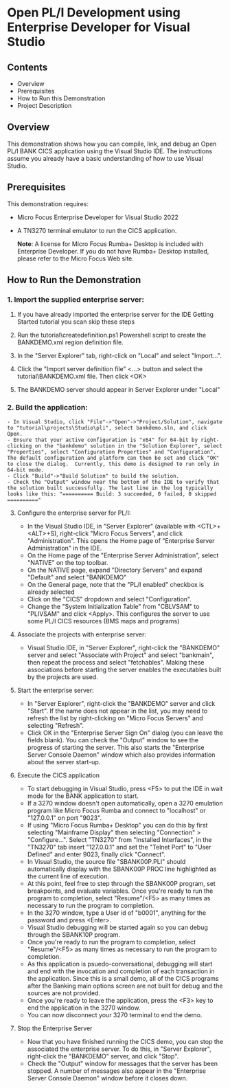 
# Open PL/I Development using Enterprise Developer for Visual Studio
## Contents
- Overview[](#overview)
- Prerequisites[](#prerequisites)
- How to Run this Demonstration[](#how-to-run-the-demonstration)
- Project Description[]()
## Overview
This demonstration shows how you can compile, link, and debug an Open PL/I BANK CICS application using the Visual Studio IDE. The instructions assume you already have a basic understanding of how to use Visual Studio.

## Prerequisites

This demonstration requires:
- Micro Focus Enterprise Developer for Visual Studio 2022
- A TN3270 terminal emulator to run the CICS application. 

  **Note**: A license for Micro Focus Rumba+ Desktop is included with Enterprise Developer. If you do not have Rumba+ Desktop installed, please refer to the Micro Focus Web site.

## How to Run the Demonstration
### 1. Import the supplied enterprise server:
  
1. If you have already imported the enterprise server for the IDE Getting Started tutorial you scan skip these steps
    
2. Run the tutorial\createdefinition.ps1 Powershell script to create the BANKDEMO.xml region definition file. 
    
3. In the "Server Explorer" tab, right-click on "Local" and select "Import...". 
    
4. Click the "Import server definition file" &lt;...&gt; button and select the tutorial\BANKDEMO.xml file. Then click &lt;OK&gt;
    
5. The BANKDEMO server should appear in Server Explorer under "Local"

### 2. Build the application:</description>
    - In Visual Studio, click "File"->"Open"->"Project/Solution", navigate to "tutorial\projects\Studio\pli", select bankdemo.sln, and click Open.
    - Ensure that your active configuration is "x64" for 64-bit by right-clicking on the "bankdemo" solution in the "Solution Explorer", select "Properties", select "Configuration Properties" and "Configuration".  The default configuration and platform can then be set and click "OK" to close the dialog.  Currently, this demo is designed to run only in 64-bit mode.
    - Click "Build"->"Build Solution" to build the solution.
    - Check the "Output" window near the bottom of the IDE to verify that the solution built successfully. The last line in the log typically looks like this: "========== Build: 3 succeeded, 0 failed, 0 skipped =========="

3. Configure the enterprise server for PL/I:
    - In the Visual Studio IDE, in "Server Explorer" (available with \<CTL\>+\<ALT\>+S), right-click "Micro Focus Servers", and click "Administration". This opens the Home page of "Enterprise Server Administration" in the IDE.     
    - On the Home page of the "Enterprise Server Administration", select "NATIVE" on the top toolbar. 
    - On the NATIVE page, expand "Directory Servers" and expand "Default" and select "BANKDEMO"
    - On the General page, note that the "PL/I enabled" checkbox is already selected
    - Click on the "CICS" dropdown and select "Configuration".
    - Change the "System Initialization Table" from "CBLVSAM" to "PLIVSAM" and click &lt;Apply&gt;. This configures the server to use some PL/I CICS resources (BMS maps and programs)
      
4. Associate the projects with enterprise server:
    - Visual Studio IDE, in "Server Explorer", right-click the "BANKDEMO" server and select "Associate with Project" and select "bankmain", then repeat the process and select "fetchables". Making these associations
      before starting the server enables the executables built by the projects are used.

5. Start the enterprise server:</description>
    - In "Server Explorer", right-click the "BANKDEMO" server and click "Start".  If the name does not appear in the list, you may need to refresh the list by right-clicking on "Micro Focus Servers" and selecting "Refresh".
    - Click OK in the "Enterprise Server Sign On" dialog (you can leave the fields blank). You can check the "Output" window to see the progress of starting the server. This also starts the "Enterprise Server Console Daemon" window which also provides information about the server start-up.

6. Execute the CICS application</description>
    - To start debugging in Visual Studio, press &lt;F5&gt; to put the IDE in wait mode for the BANK application to start.
    - If a 3270 window doesn't open automatically, open a 3270 emulation program like Micro Focus Rumba and connect to "localhost" or "127.0.0.1" on port "9023".
    - If using "Micro Focus Rumba+ Desktop" you can do this by first selecting "Mainframe Display" then selecting "Connection" > "Configure...". Select "TN3270" from "Installed Interfaces", in the "TN3270" tab insert "127.0.0.1" and set the "Telnet Port" to "User Defined" and enter 9023, finally click "Connect".
    - In Visual Studio, the source file "SBANK00P.PLI" should automatically display with the SBANK00P PROC line highlighted as the current line of execution.
    - At this point, feel free to step through the SBANK00P program, set breakpoints, and evaluate variables.  Once you're ready to run the program to completion, select "Resume"/&lt;F5&gt; as many times as necessary to run the program to completion.
    - In the 3270 window, type a User id of "b0001", anything for the password and press &lt;Enter&gt;.
    - Visual Studio debugging will be started again so you can debug through the SBANK10P program.          
    - Once you're ready to run the program to completion, select "Resume"/&lt;F5&gt; as many times as necessary to run the program to completion.          
    - As this application is psuedo-conversational, debugging will start and end with the invocation and completion of each transaction in the application.  Since this is a small demo, all of the CICS programs after the Banking main options screen are not built for debug and the sources are not provided.
    - Once you're ready to leave the application, press the &lt;F3&gt; key to end the application in the 3270 window.          
    - You can now disconnect your 3270 terminal to end the demo.          

7. Stop the Enterprise Server</description>
    - Now that you have finished running the CICS demo, you can stop the associated the enterprise server. To do this, in "Server Explorer", right-click the "BANKDEMO" server, and click "Stop".
    - Check the "Output" window for messages that the server has been stopped. A number of messages also appear in the "Enterprise Server Console Daemon" window before it closes down.


